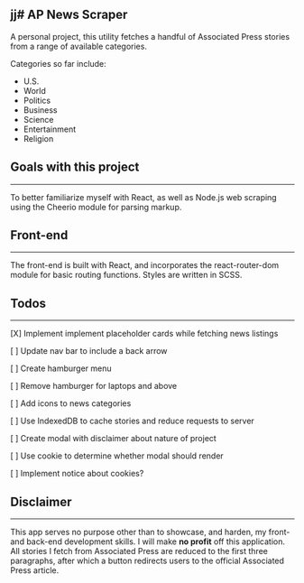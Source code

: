 jj# AP News Scraper
---
A personal project, this utility fetches a handful of Associated Press stories from a range of available categories.

Categories so far include:
- U.S.
- World
- Politics
- Business
- Science
- Entertainment
- Religion

## Goals with this project
---
To better familiarize myself with React, as well as Node.js web scraping using the Cheerio module for parsing markup.

## Front-end
---
The front-end is built with React, and incorporates the react-router-dom module for basic routing functions. Styles are written in SCSS.

## Todos
---
[X] Implement implement placeholder cards while fetching news listings

[ ] Update nav bar to include a back arrow

[ ] Create hamburger menu

[ ] Remove hamburger for laptops and above

[ ] Add icons to news categories

[ ] Use IndexedDB to cache stories and reduce requests to server

[ ] Create modal with disclaimer about nature of project

[ ] Use cookie to determine whether modal should render

[ ] Implement notice about cookies?

## Disclaimer
---
This app serves no purpose other than to showcase, and harden, my front- and back-end development skills. I will make **no profit** off this application. All stories I fetch from Associated Press are reduced to the first three paragraphs, after which a button redirects users to the official Associated Press article.